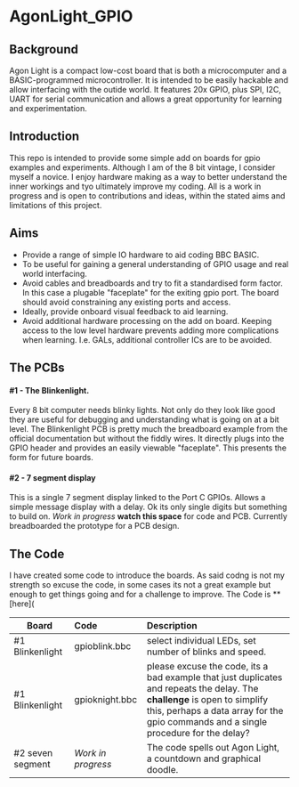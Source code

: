 # AgonLight_GPIO

## Background
Agon Light is a compact low-cost board that is both a microcomputer and a BASIC-programmed microcontroller. It is intended to be easily hackable and allow interfacing with the outide world. It features 20x GPIO, plus SPI, I2C, UART for serial communication and allows a great opportunity for learning and experimentation.

## Introduction 

This repo is intended to provide some simple add on boards for gpio examples and experiments. Although I am of the 8 bit vintage, I consider myself a novice. I enjoy hardware making as a way to better understand the inner workings and tyo ultimately improve my coding. All is a work in progress and is open to contributions and ideas, within the stated aims and limitations of this project.

## Aims
* Provide a range of simple IO hardware to aid coding BBC BASIC.
* To be useful for gaining a general understanding of GPIO usage and real world interfacing.
* Avoid cables and breadboards and try to fit a standardised form factor. In this case a plugable "faceplate" for the exiting gpio port. The board should avoid constraining any existing ports and access.
* Ideally, provide onboard visual feedback to aid learning.
* Avoid additional hardware processing on the add on board. Keeping access to the low level hardware prevents adding more complications when learning. I.e. GALs, additional controller ICs are to be avoided.

## The PCBs

#### #1 - The Blinkenlight.
Every 8 bit computer needs blinky lights. Not only do they look like good they are useful for debugging and understanding what is going on at a bit level.
The Blinkenlight PCB is pretty much the breadboard example from the official documentation but without the fiddly wires. It directly plugs into the GPIO header and provides an easily viewable "faceplate". This presents the form for future boards.

#### #2 - 7 segment display
This is a single 7 segment display linked to the Port C GPIOs. Allows a simple message display with a delay. Ok its only single digits but something to build on.
*Work in progress* **watch this space** for code and PCB. Currently breadboarded the prototype for a PCB design.

## The Code

I have created some code to introduce the boards. As said codng is not my strength so excuse the code, in some cases its not a great example but enough to get things going and for a challenge to improve. The Code is **[here](

| Board | Code | Description |
|----------|:-------------|:-----|
|#1 Blinkenlight | gpioblink.bbc | select individual LEDs, set number of blinks and speed. |
|#1 Blinkenlight | gpioknight.bbc| please excuse the code, its a bad example that just duplicates and repeats the delay. The **challenge** is open to simplify this, perhaps a data array for the gpio commands and a single procedure for the delay?|
|#2 seven segment | *Work in progress* | The code spells out Agon Light, a countdown and graphical doodle. | 






